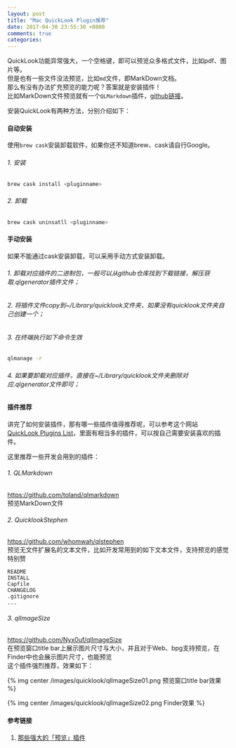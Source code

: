 ```yaml
---
layout: post
title: "Mac QuickLook Plugin推荐"
date: 2017-04-30 23:55:30 +0800
comments: true
categories: 
---
```


QuickLook功能异常强大，一个空格键，即可以预览众多格式文件，比如pdf、图片等。  
但是也有一些文件没法预览，比如`md`文件，即MarkDown文档。  
那么有没有办法扩充预览的能力呢？答案就是安装插件！  
比如MarkDown文件预览就有一个`QLMarkdown`插件，[github链接](https://github.com/toland/qlmarkdown)。  

安装QuickLook有两种方法，分别介绍如下：  

#### 自动安装
使用`brew cask`安装卸载软件，如果你还不知道brew、cask请自行Google。  

###### 1. 安装  
```sh
brew cask install <pluginname>  
```

###### 2. 卸载  
```sh
brew cask uninsatll <pluginname>  
```

#### 手动安装
如果不能通过cask安装卸载，可以采用手动方式安装卸载。  

###### 1. 卸载对应插件的二进制包，一般可以从github仓库找到下载链接，解压获取.qlgenerator插件文件；  
###### 2. 将插件文件copy到~/Library/quicklook文件夹，如果没有quicklook文件夹自己创建一个；  
###### 3. 在终端执行如下命令生效  
```sh
qlmanage -r  
```
###### 4. 如果要卸载对应插件，直接在~/Library/quicklook文件夹删除对应.qlgenerator文件即可；  

#### 插件推荐
讲完了如何安装插件，那有哪一些插件值得推荐呢，可以参考这个网站[QuickLook Plugins List](http://www.quicklookplugins.com/)，里面有相当多的插件，可以按自己需要安装喜欢的插件。  

<!--more-->

这里推荐一些开发会用到的插件：  
###### 1. QLMarkdown  
https://github.com/toland/qlmarkdown  
预览MarkDown文件  
###### 2. QuicklookStephen  
https://github.com/whomwah/qlstephen  
预览无文件扩展名的文本文件，比如开发常用到的如下文本文件，支持预览的感觉特别赞  
```
README  
INSTALL  
Capfile  
CHANGELOG  
.gitignore  
...
```
###### 3. qlImageSize  
https://github.com/Nyx0uf/qlImageSize  
在预览窗口title bar上展示图片尺寸与大小，并且对于Web、bpg支持预览，在Finder中也会展示图片尺寸，也能预览  
这个插件强烈推荐，效果如下：  

{% img center /images/quicklook/qlImageSize01.png 预览窗口title bar效果 %}  

{% img center /images/quicklook/qlImageSize02.png Finder效果 %}  

#### 参考链接
1. [那些强大的「预览」插件](https://medium.com/@Chenz5dong/%E9%82%A3%E4%BA%9B%E5%BC%BA%E5%A4%A7%E7%9A%84-%E9%A2%84%E8%A7%88-%E6%8F%92%E4%BB%B6-mac-5d9b6f31efdd)